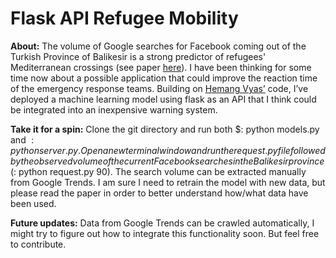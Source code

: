 # Flask API Refugee Mobility
**About:**
The volume of Google searches for Facebook coming out of the Turkish Province of Balikesir is a strong predictor of refugees' Mediterranean crossings (see paper [here](https://panoskostakos.net/wp-content/uploads/2019/01/Trends.pdf_)). I have been thinking for some time now about a possible application that could improve the reaction time of the  emergency response teams. Building on [Hemang Vyas’](https://github.com/vyashemang/flask-salary-predictor/) code, I’ve deployed a machine learning model using flask as an API that I think could be integrated into an inexpensive warning system. 

**Take it for a spin:**
Clone the git directory and run both $: python models.py and $: python server.py. Open a new terminal window and run the request.py file followed by the observed volume of the current Facebook searches in the Balikesir province ($: python request.py 90). The search volume can be extracted manually from Google Trends. I am sure I need to retrain the model with new data, but please read the paper in order to better understand how/what data have been used. 

**Future updates:**
Data from Google Trends can be crawled automatically, I might try to figure out how to integrate this functionality soon. But feel free to contribute. 
